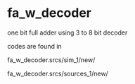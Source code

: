 # fa_w_decoder
one bit full adder using 3 to 8 bit decoder

codes are found in 

fa_w_decoder.srcs/sim_1/new/

fa_w_decoder.srcs/sources_1/new/
